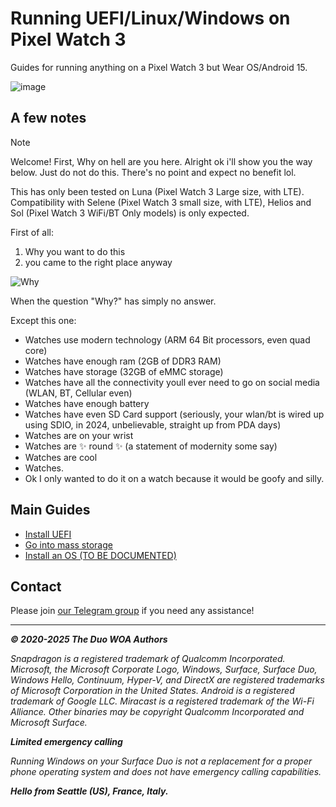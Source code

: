 # Running UEFI/Linux/Windows on Pixel Watch 3

Guides for running anything on a Pixel Watch 3 but Wear OS/Android 15.

![image](https://github.com/user-attachments/assets/97d9d75c-0de0-415f-980b-e6afa456614f)

## A few notes

> [!NOTE]
> Welcome! First, Why on hell are you here. Alright ok i'll show you the way below.
> Just do not do this. There's no point and expect no benefit lol.
>
> This has only been tested on Luna (Pixel Watch 3 Large size, with LTE). Compatibility with Selene (Pixel Watch 3 small size, with LTE), Helios and Sol (Pixel Watch 3 WiFi/BT Only models) is only expected.

First of all:

1) Why you want to do this
2) you came to the right place anyway

![Why](https://i.imgflip.com/1rn1j7.jpg?a484289)

When the question "Why?" has simply no answer.

Except this one:

- Watches use modern technology (ARM 64 Bit processors, even quad core)
- Watches have enough ram (2GB of DDR3 RAM)
- Watches have storage (32GB of eMMC storage)
- Watches have all the connectivity youll ever need to go on social media (WLAN, BT, Cellular even)
- Watches have enough battery
- Watches have even SD Card support (seriously, your wlan/bt is wired up using SDIO, in 2024, unbelievable, straight up from PDA days)
- Watches are on your wrist
- Watches are ✨ round ✨ (a statement of modernity some say)
- Watches are cool
- Watches.
- Ok I only wanted to do it on a watch because it would be goofy and silly.

## Main Guides

- [Install UEFI](/InstallUEFI.md)
- [Go into mass storage](/GetMassStorageOnYourWrist.md)
- [Install an OS (TO BE DOCUMENTED)](/README.md)

## Contact

Please join [our Telegram group](https://t.me/duowoa) if you need any assistance!

---

_**© 2020-2025 The Duo WOA Authors**_

_Snapdragon is a registered trademark of Qualcomm Incorporated. Microsoft, the Microsoft Corporate Logo, Windows, Surface, Surface Duo, Windows Hello, Continuum, Hyper-V, and DirectX are registered trademarks of Microsoft Corporation in the United States. Android is a registered trademark of Google LLC. Miracast is a registered trademark of the Wi-Fi Alliance. Other binaries may be copyright Qualcomm Incorporated and Microsoft Surface._

_**Limited emergency calling**_

_Running Windows on your Surface Duo is not a replacement for a proper phone operating system and does not have emergency calling capabilities._

_**Hello from Seattle (US), France, Italy.**_
